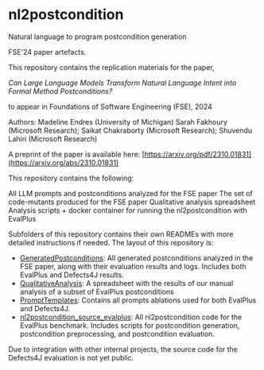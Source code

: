 # nl2postcondition

Natural language to program postcondition generation

FSE'24 paper artefacts. 


This repository contains the replication materials for the paper, 

*Can Large Language Models Transform Natural Language Intent into Formal Method Postconditions?*

to appear in Foundations of Software Engineering (FSE), 2024

Authors:    Madeline Endres (University of Michigan)
            Sarah Fakhoury (Microsoft Research);
            Saikat Chakraborty (Microsoft Research);
            Shuvendu Lahiri (Microsoft Research)

A preprint of the paper is available here: [https://arxiv.org/pdf/2310.01831](https://arxiv.org/abs/2310.01831)

This repository contains the following:

All LLM prompts and postconditions analyzed for the FSE paper
The set of code-mutants produced for the FSE paper
Qualitative analysis spreadsheet
Analysis scripts + docker container for running the nl2postcondition with EvalPlus

Subfolders of this repository contains their own READMEs with more detailed instructions if needed. The layout of this repository is:

* [GeneratedPostconditions](GeneratedPostconditions/README.md): All generated postconditions analyzed in the FSE paper, along with their evaluation results and logs. Includes both EvalPlus and Defects4J results.
* [QualitativeAnalysis](QualitativeAnalysis): A spreadsheet with the results of our manual analysis of a subset of EvalPlus postconditions
* [PromptTemplates](PromptTemplates): Contains all prompts ablations used for both EvalPlus and Defects4J. 
* [nl2postcondition_source_evalplus](nl2postcondition_source_evalplus/README.md): All nl2postcondition code for the EvalPlus benchmark. Includes scripts for postcondition generation, postcondition preprocessing, and postcondition evaluation.

Due to integration with other internal projects, the source code for the Defects4J evaluation is not yet public.



